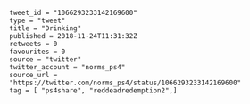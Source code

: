 ```
tweet_id = "1066293233142169600"
type = "tweet"
title = "Drinking"
published = 2018-11-24T11:31:32Z
retweets = 0
favourites = 0
source = "twitter"
twitter_account = "norms_ps4"
source_url = "https://twitter.com/norms_ps4/status/1066293233142169600"
tag = [ "ps4share", "reddeadredemption2",]
```

<p class='image'><img src='http://mnf.m17s.net/2018/11/24/Dsw8CtqW0AADWlr.jpg' alt=''></p>

